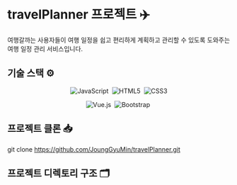 # travelPlanner 프로젝트 ✈️
여행갈까는 사용자들이 여행 일정을 쉽고 편리하게 계획하고 관리할 수 있도록 도와주는 여행 일정 관리 서비스입니다.

## 기술 스택 ⚙️
<!-- 기술 스택 배지 -->
<p align="center">
  <!-- 첫 번째 줄: 프로그래밍 언어 -->
  <img src="https://img.shields.io/badge/JavaScript-F7DF1E?style=for-the-badge&logo=javascript&logoColor=black" alt="JavaScript" />&nbsp;
  <img src="https://img.shields.io/badge/HTML5-E34F26?style=for-the-badge&logo=html5&logoColor=white" alt="HTML5" />&nbsp;
  <img src="https://img.shields.io/badge/CSS3-1572B6?style=for-the-badge&logo=css3&logoColor=white" alt="CSS3" />
</p>

<p align="center">
  <!-- 두 번째 줄: 프레임워크 및 라이브러리 -->
  <img src="https://img.shields.io/badge/Vue.js-4FC08D?style=for-the-badge&logo=vue.js&logoColor=white" alt="Vue.js" />&nbsp;
  <img src="https://img.shields.io/badge/Bootstrap-7952B3?style=for-the-badge&logo=bootstrap&logoColor=white" alt="Bootstrap" />&nbsp;
</p>

## 프로젝트 클론 📥
git clone https://github.com/JoungGyuMin/travelPlanner.git

## 프로젝트 디렉토리 구조 🗂️
